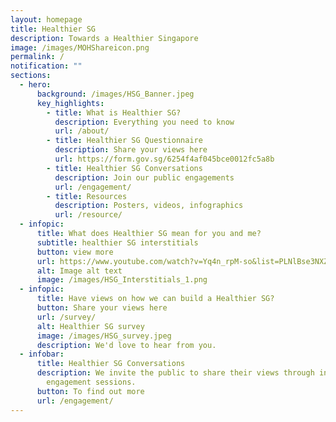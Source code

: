 ```yaml
---
layout: homepage
title: Healthier SG
description: Towards a Healthier Singapore
image: /images/MOHShareicon.png
permalink: /
notification: ""
sections:
  - hero:
      background: /images/HSG_Banner.jpeg
      key_highlights:
        - title: What is Healthier SG?
          description: Everything you need to know
          url: /about/
        - title: Healthier SG Questionnaire
          description: Share your views here
          url: https://form.gov.sg/6254f4af045bce0012fc5a8b
        - title: Healthier SG Conversations
          description: Join our public engagements
          url: /engagement/
        - title: Resources
          description: Posters, videos, infographics
          url: /resource/
  - infopic:
      title: What does Healthier SG mean for you and me?
      subtitle: healthier SG interstitials
      button: view more
      url: https://www.youtube.com/watch?v=Yq4n_rpM-so&list=PLNlBse3NXZj8P6DDiolYHP6hfabEhyhtM&index=1
      alt: Image alt text
      image: /images/HSG_Interstitials_1.png
  - infopic:
      title: Have views on how we can build a Healthier SG?
      button: Share your views here
      url: /survey/
      alt: Healthier SG survey
      image: /images/HSG_survey.jpeg
      description: We'd love to hear from you.
  - infobar:
      title: Healthier SG Conversations
      description: We invite the public to share their views through in-person
        engagement sessions.
      button: To find out more
      url: /engagement/
---
```

